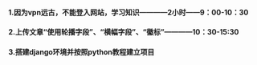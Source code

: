 #### 1.因为vpn远古，不能登入网站，学习知识————2小时——9：00-10：30

#### 2.上传文章“使用轮播字段”、“横幅字段”、“徽标”————10：30-15:30

#### 3.搭建django环境并按照python教程建立项目